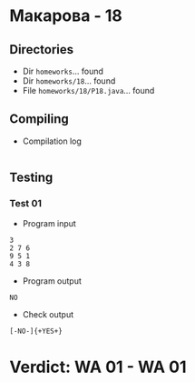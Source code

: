 # Макарова - 18
## Directories
- Dir `homeworks`... found
- Dir `homeworks/18`... found
- File `homeworks/18/P18.java`... found
## Compiling
- Compilation log
```

```
## Testing
### Test 01
- Program input
```
3
2 7 6
9 5 1
4 3 8

```
- Program output
```
NO
```
- Check output
```
[-NO-]{+YES+}

```
# Verdict: **WA 01** - WA 01
